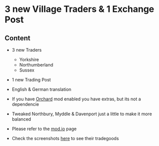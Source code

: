 # 3 new Village Traders & 1 Exchange Post

## Content

- 3 new Traders
   - Yorkshire
   - Northumberland
   - Sussex

- 1 new Trading Post
   
- English & German translation
        
- If you have [Orchard](https://foundation.mod.io/orchard) mod enabled you have extras, but its not a dependencie
- Tweaked Northbury, Myddle & Davenport just a little to make it more balanced

- Please refer to the [mod.io](https://foundation.mod.io/new-traders-and-exchange-post) page
 
- Check the screenshots [here](https://github.com/ShadowDuke/Foundation-New-Traders/wiki) to see their tradegoods
